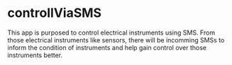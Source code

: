 # controllViaSMS
This app is purposed to control electrical instruments using SMS.
From those electrical instruments like sensors, there will be incomming SMSs to inform the condition of instruments and help gain control over those instruments better. 
